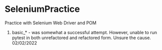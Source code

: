 # SeleniumPractice
Practice with Selenium Web Driver and POM

1. basic_* - was somewhat a successful attempt. However, unable to run pytest in both unrefactored and refactored form. Unsure the cause. 02/02/2022
